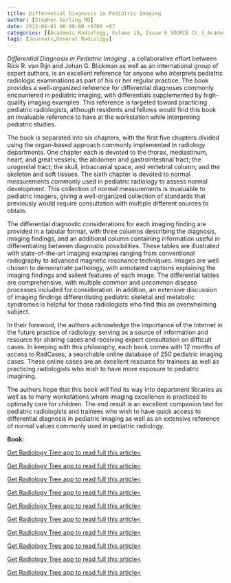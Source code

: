 ```yaml
---
title: Differential Diagnosis in Pediatric Imaging
author: [Stephen Darling MD]
date: 2012-06-01 00:00:00 +0700 +07
categories: [{Academic Radiology, Volume 19, Issue 6 SOURCE CL_S_AcademicRadiologyVolume19Issue6 1}]
tags: [Journals,General Radiology]
---
```

_Differential Diagnosis in Pediatric Imaging_ , a collaborative effort between Rick R. van Rijn and Johan G. Blickman as well as an international group of expert authors, is an excellent reference for anyone who interprets pediatric radiologic examinations as part of his or her regular practice. The book provides a well-organized reference for differential diagnoses commonly encountered in pediatric imaging, with differentials supplemented by high-quality imaging examples. This reference is targeted toward practicing pediatric radiologists, although residents and fellows would find this book an invaluable reference to have at the workstation while interpreting pediatric studies.

The book is separated into six chapters, with the first five chapters divided using the organ-based approach commonly implemented in radiology departments. One chapter each is devoted to the thorax, mediastinum, heart, and great vessels; the abdomen and gastrointestinal tract; the urogenital tract; the skull, intracranial space, and vertebral column; and the skeleton and soft tissues. The sixth chapter is devoted to normal measurements commonly used in pediatric radiology to assess normal development. This collection of normal measurements is invaluable to pediatric imagers, giving a well-organized collection of standards that previously would require consultation with multiple different sources to obtain.

The differential diagnostic considerations for each imaging finding are provided in a tabular format, with three columns describing the diagnosis, imaging findings, and an additional column containing information useful in differentiating between diagnostic possibilities. These tables are illustrated with state-of-the-art imaging examples ranging from conventional radiography to advanced magnetic resonance techniques. Images are well chosen to demonstrate pathology, with annotated captions explaining the imaging findings and salient features of each image. The differential tables are comprehensive, with multiple common and uncommon disease processes included for consideration. In addition, an extensive discussion of imaging findings differentiating pediatric skeletal and metabolic syndromes is helpful for those radiologists who find this an overwhelming subject.

In their foreword, the authors acknowledge the importance of the Internet in the future practice of radiology, serving as a source of information and resource for sharing cases and receiving expert consultation on difficult cases. In keeping with this philosophy, each book comes with 12 months of access to RadCases, a searchable online database of 250 pediatric imaging cases. These online cases are an excellent resource for trainees as well as practicing radiologists who wish to have more exposure to pediatric imagining.

The authors hope that this book will find its way into department libraries as well as to many workstations where imaging excellence is practiced to optimally care for children. The end result is an excellent companion text for pediatric radiologists and trainees who wish to have quick access to differential diagnosis in pediatric imaging as well as an extensive reference of normal values commonly used in pediatric radiology.

**Book:**

[Get Radiology Tree app to read full this article<](https://clinicalpub.com/app)

[Get Radiology Tree app to read full this article<](https://clinicalpub.com/app)

[Get Radiology Tree app to read full this article<](https://clinicalpub.com/app)

[Get Radiology Tree app to read full this article<](https://clinicalpub.com/app)

[Get Radiology Tree app to read full this article<](https://clinicalpub.com/app)

[Get Radiology Tree app to read full this article<](https://clinicalpub.com/app)

[Get Radiology Tree app to read full this article<](https://clinicalpub.com/app)

[Get Radiology Tree app to read full this article<](https://clinicalpub.com/app)

[Get Radiology Tree app to read full this article<](https://clinicalpub.com/app)

[Get Radiology Tree app to read full this article<](https://clinicalpub.com/app)